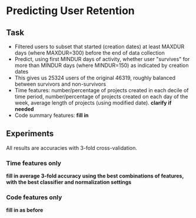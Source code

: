 # Predicting User Retention

## Task

- Filtered users to subset that started (creation dates) at least MAXDUR days (where MAXDUR=300) before the end of data collection
- Predict, using first MINDUR days of activity, whether user "survives" for more than MINDUR days (where MINDUR=150) as indicated by creation dates
- This gives us 25324 users of the original 46319, roughly balanced between survivors and non-survivors
- Time features: number/percentage of projects created in each decile of time period, number/percentage of projects created on each day of the week, average length of projects (using modified date). **clarify if needed**
- Code summary features: **fill in** 

## Experiments

All results are accuracies with 3-fold cross-validation.

### Time features only

**fill in average 3-fold accuracy using the best combinations of features, with the best classifier and normalization settings**

### Code features only

**fill in as before**
 

